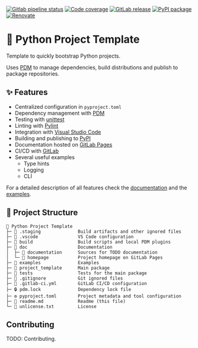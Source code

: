 [![Gitlab pipeline status](https://img.shields.io/gitlab/pipeline-status/marcelotsvaz%2Fpython-project-template?logo=gitlab&label=Build)](https://gitlab.com/marcelotsvaz/python-project-template/-/pipelines/latest)
[![Code coverage](https://img.shields.io/gitlab/pipeline-coverage/marcelotsvaz%2Fpython-project-template?branch=main&label=Coverage)](https://gitlab.com/marcelotsvaz/python-project-template/-/pipelines/latest)
[![GitLab release](https://img.shields.io/gitlab/v/release/marcelotsvaz%2Fpython-project-template?logo=gitlab&label=Release)](https://gitlab.com/marcelotsvaz/python-project-template/-/releases/permalink/latest)
[![PyPI package](https://img.shields.io/pypi/v/marcelotsvaz-python-project-template?logo=python&logoColor=%23CCCCCC&label=PyPI)](https://pypi.org/project/marcelotsvaz-python-project-template/)
[![Renovate](https://img.shields.io/badge/Renovate-enabled-green?logo=renovatebot&logoColor=%23007fa0)](https://gitlab.com/marcelotsvaz/python-project-template/-/issues/1)


# 🐍 Python Project Template
Template to quickly bootstrap Python projects.

Uses [PDM](https://pdm.fming.dev/) to manage dependencies, build distributions and publish to package repositories.


## ✨ Features
- Centralized configuration in `pyproject.toml`
- Dependency management with [PDM](https://pdm.fming.dev/)
- Testing with [unittest](https://docs.python.org/3/library/unittest.html)
- Linting with [Pylint](https://github.com/pylint-dev/pylint)
- Integration with [Visual Studio Code](https://code.visualstudio.com/)
- Building and publishing to [PyPI](https://pypi.org/)
- Documentation hosted on [GitLab Pages](https://docs.gitlab.com/ee/user/project/pages/)
- CI/CD with [GitLab](https://docs.gitlab.com/ee/ci/)
- Several useful examples
	- Type hints
	- Logging
	- CLI

For a detailed description of all features check the [documentation](https://marcelotsvaz.gitlab.io/python-project-template/documentation/) and the [examples](examples/).


## 📂 Project Structure
```
📂 Python Project Template
├─ 📁 .staging              Build artifacts and other ignored files
├─ 📁 .vscode               VS Code configuration
├─ 📁 build                 Build scripts and local PDM plugins
├─ 📂 doc                   Documentation
│  ├─ 📁 documentation      Sources for TODO documentation
│  └─ 📁 homepage           Project homepage on GitLab Pages
├─ 📁 examples              Examples
├─ 📁 project_template      Main package
├─ 📁 tests                 Tests for the main package
├─ 🔶 .gitignore            Git ignored files
├─ 🦊 .gitlab-ci.yml        GitLab CI/CD configuration
├─ 🔒 pdm.lock              Dependency lock file
├─ ⚙️ pyproject.toml        Project metadata and tool configuration
├─ 📄 readme.md             Readme (this file)
└─ 📜 unlicense.txt         License
```


## Contributing
TODO: Contributing.
